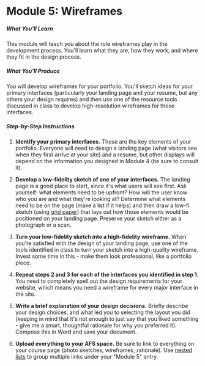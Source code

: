 # Module 5: Wireframes


##### What You'll Learn

This module will teach you about the role wireframes play in the development process. You'll learn what they are, how they work, and where they fit in the design process.

##### What You'll Produce
You will develop wireframes for your portfolio. You'll sketch ideas for your primary interfaces (particularly your landing page and your resume, but any others your design requires) and then use one of the resource tools discussed in class to develop high-resolution wireframes for those interfaces.

##### Step-by-Step Instructions
1. **Identify your primary interfaces.** These are the key elements of your portfolio. Everyone will need to design a landing page (what visitors see when they first arrive at your site) and a resume, but other displays will depend on the information you designed in Module 4 (be sure to consult it).

2. **Develop a low-fidelity sketch of one of your interfaces.** The landing page is a good place to start, since it's what users will see first. Ask yourself: what elements need to be upfront? How will the user know who you are and what they're looking at? Determine what elements need to be on the page (make a list if it helps) and then draw a low-fi sketch (using [grid paper](https://www.dropbox.com/s/qspyc7ei9bwe06s/browser_template.pdf)) that lays out how those elements would be positioned on your landing page. Preserve your sketch either as a photograph or a scan.

3. **Turn your low-fidelity sketch into a high-fidelity wireframe.** When you're satisfied with the design of your landing page, use one of the tools identified in class to turn your sketch into a high-quality wireframe. Invest some time in this - make them look professional, like a portfolio piece.

4. **Repeat steps 2 and 3 for each of the interfaces you identified in step 1.** You need to completely spell out the design requirements for your website, which means you need a wireframe for every major interface in the site.

5. **Write a brief explanation of your design decisions.** Briefly describe your design choices, and what led you to selecting the layout you did (keeping in mind that it's not enough to just say that you liked something - give me a smart, thoughtful rationale for why you preferred it). Compose this in Word and save your document.

6. **Upload everything to your AFS space.** Be sure to link to everything on your course page (photo sketches, wireframes, rationale). Use [nested lists](http://www.peachpit.com/articles/article.aspx?p=1608129) to group multiple links under your "Module 5" entry.



